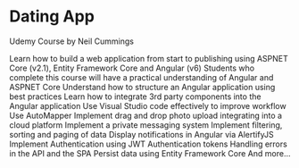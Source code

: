 # Dating App

Udemy Course by Neil Cummings

Learn how to build a web application from start to publishing using ASPNET Core (v2.1), Entity Framework Core and Angular (v6)
Students who complete this course will have a practical understanding of Angular and ASPNET Core
Understand how to structure an Angular application using best practices
Learn how to integrate 3rd party components into the Angular application
Use Visual Studio code effectively to improve workflow
Use AutoMapper
Implement drag and drop photo upload integrating into a cloud platform
Implement a private messaging system
Implement filtering, sorting and paging of data
Display notifications in Angular via AlertifyJS
Implement Authentication using JWT Authentication tokens
Handling errors in the API and the SPA
Persist data using Entity Framework Core
And more...
